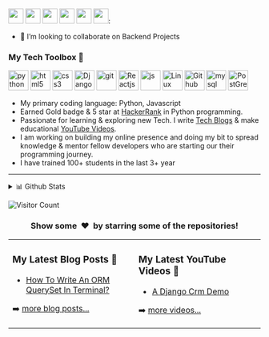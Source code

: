 # 
[<img height="30" src="https://img.shields.io/badge/twitter-%231DA1F2.svg?&style=for-the-badge&logo=twitter&logoColor=white" />][twitter]
[<img height="30" src = "https://img.shields.io/badge/Youtube-%23E4405F.svg?&style=for-the-badge&logo=Youtube&logoColor=white">][Youtube] 
[<img height="30" src="https://img.shields.io/badge/linkedin-blue.svg?&style=for-the-badge&logo=linkedin&logoColor=white" />][LinkedIn]
[<img height="30" src="https://img.shields.io/badge/Gmail-blue.svg?&style=for-the-badge&logo=Gmail&logoColor=white" />][Gmail]
[<img height="30" src="https://img.shields.io/badge/Instagram-blue.svg?&style=for-the-badge&logo=Instagram&logoColor=white" />][Instagram]
[<img height="30" src="https://img.shields.io/badge/contact-contact-blue" />][Portfolio]:

- 👯 I’m looking to collaborate on Backend Projects


### My Tech Toolbox 🧰

<p align="left">
<img src="https://cdn3.iconfinder.com/data/icons/logos-and-brands-adobe/512/267_Python-512.png" alt="python" width="40" height="40"/> 
<img src="https://upload.wikimedia.org/wikipedia/commons/thumb/6/61/HTML5_logo_and_wordmark.svg/512px-HTML5_logo_and_wordmark.svg.png" alt="html5" height="40"/> 
<img src="https://upload.wikimedia.org/wikipedia/commons/thumb/d/d5/CSS3_logo_and_wordmark.svg/1200px-CSS3_logo_and_wordmark.svg.png" alt="css3" height="40"/> 
<img src="https://upload.wikimedia.org/wikipedia/commons/7/75/Django_logo.svg" alt="Django"  width="40" height="40"/>
<img src="https://www.vectorlogo.zone/logos/git-scm/git-scm-icon.svg" alt="git" width="40" height="40"/>
<img src="https://cdn4.iconfinder.com/data/icons/logos-3/600/React.js_logo-256.png" alt="Reactjs" width="40" height="40" />
<img src="https://cdn2.iconfinder.com/data/icons/designer-skills/128/code-programming-javascript-software-develop-command-language-256.png" alt="js" width="40" height="40"/>
<img src="https://cdn1.iconfinder.com/data/icons/operating-system-flat-1/30/ubuntu-256.png" alt="Linux"  width="40" height="40"/>
<img src="https://cdn3.iconfinder.com/data/icons/social-media-2253/25/Group-256.png" alt="Github"  width="40" height="40" />
<img src="https://i.pinimg.com/originals/50/f1/58/50f1582a95bdac10f1c3fa295c8b947b.png" alt="mysql" width="40" height="40"/>
<img src="https://upload.wikimedia.org/wikipedia/commons/2/29/Postgresql_elephant.svg" alt="PostGreSQL" width="40" height="40"/>
</p>

 

* My primary coding language: Python, Javascript
* Earned Gold badge & 5 star at [HackerRank](https://www.hackerrank.com/Pooja2meena?hr_r=1) in Python programming.
* Passionate for learning & exploring new Tech. I write [Tech Blogs](https://sanju2help.medium.com/) & make educational [YouTube Videos](https://www.youtube.com/channel/UC21zytHXnzkzQeARU5OcIrQ).
* I am working on building my online presence and doing my bit to spread knowledge & mentor fellow developers who are starting our their programming journey.
* I have trained 100+ students in the last 3+ year
<!--* 🏠 Hogwarts House: Griffindor-->
<!--* If you play Call of Duty- add me: Blackhood@00-->
<!--* I am currently learning Docker-->
<!--* I’m currently working on my portfolio. -->
<!-- * Ask me about anything, I'll be happy to help.-->
<!-- -->
<!--* I'm looking to collaborate on Open source project for Hacktoberfest-->

---

<table><tr><td valign="top" width="50%">

### My Latest Blog Posts 🌱
<!-- BLOG-POST-LIST:START -->
- [How To Write An ORM QuerySet In Terminal? ](https://sanju2help.medium.com/how-to-write-an-orm-queryset-in-terminal-755a514f5385)
<!-- BLOG-POST-LIST:END -->
➡️ [more blog posts...](https://sanju2help.medium.com/)
</td>
<td valign="top" width="50%">

### My Latest YouTube Videos 🌱
<!-- YOUTUBE:START -->
- [A Django Crm Demo ](https://youtu.be/jwq7Hu-S6_Y)

<!-- YOUTUBE:END -->
➡️ [more videos...](https://www.youtube.com/channel/UC21zytHXnzkzQeARU5OcIrQ)
</td>

 <details>
<summary>📊 Github Stats</summary>
<!-- <a href="https://github.com/coder-sanju/coder-sanju">
  <img align="center" src="https://github-readme-stats.vercel.app/api/top-langs/?username=coder-sanju&hide=java&title_color=ffffff&text_color=c9cacc&icon_color=2bbc8a&bg_color=1d1f21" />
</a> -->

<p align="center"> <img src="https://github-readme-stats.vercel.app/api?username=CoDEr-SaNjU&show_icons=true&theme=gotham" alt="Sanju Saini | Stats" />

</details>


 ![Visitor Count](https://profile-counter.glitch.me/{coder-sanju}/count.svg)


[twitter]: https://twitter.com/SWwET_FoRvEr
[youtube]: https://www.youtube.com/channel/UC21zytHXnzkzQeARU5OcIrQ
[Hashnode]: https://hashnode.com/@coder-sanju
[gmail]: mailto:"sanju2help@gmail.com"
[linkedin]: https://www.linkedin.com/in/coder-sanju/
[Medium]: https://sanju2help.medium.com/
[instagram]: https://www.instagram.com/_mr_tdb/
[Portfolio]: https://sanjusaini.in/
<h3 align="center">Show some &nbsp;❤️&nbsp; by starring some of the repositories!</h3>

